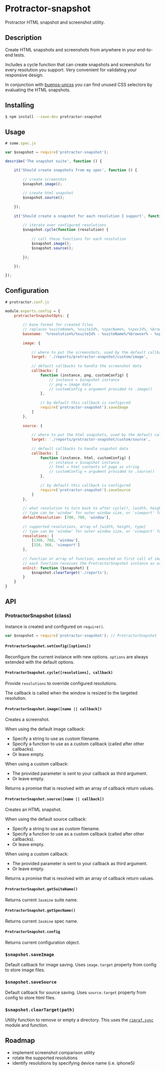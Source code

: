 # Protractor-snapshot

Protractor HTML snapshot and screenshot utility.

## Description

Create HTML snapshots and screenshots from anywhere in your end-to-end tests.

Includes a cycle function that can create snapshots and screenshots for every resolution you support. Very convenient for validating your responsive design.

In conjunction with [buenos-uncss](https://npmjs.com/package/buenos-uncss) you can find unused CSS selectors by evaluating the HTML snapshots.

## Installing

```bash
$ npm install --save-dev protractor-snapshot
```

## Usage

```javascript
# some.spec.js

var $snapshot = require('protractor-snapshot');

describe('The snapshot suite', function () {

	it('Should create snapshots from my spec', function () {
		
		// create screenshot
		$snapshot.image();
		
		// create html snapshot
		$snapshot.source();
		
	});
	
	it('Should create a snapshot for each resolution I support', function () {
	
		// iterate over configured resolutions
		$snapshot.cycle(function (resolution) {
		
			// call these functions for each resolution
			$snapshot.image();
			$snapshot.source();
		
		});
	
	});

});

```

## Configuration

```javascript
# protractor.conf.js

module.exports.config = {
	protractorSnapshotOpts: {
	
		// base format for created files
		// replaces %suiteName%, %suiteId%, %specName%, %specId%, %browser%, %resolution% and %increment% with their respective values
		basename: '%resolution%/%suiteId% - %suiteName%/%browser% - %specId% - %specName% (%increment%)',
		
        image: {
        
        	// where to put the screenshots, used by the default callback
            target: './reports/protractor-snapshot/custom/image',
            
            // default callbacks to handle the screenshot data
            callbacks: [
                function (instance, png, customConfig) {
                    // instance = $snapshot instance
                    // png = image data
                    // customConfig = argument provided to .image()
                },
                
                // by default this callback is configured 
                require('protractor-snapshot').saveImage
            ]
        },
        
        source: {
        
        	// where to put the html snapshots, used by the default callback
            target: './reports/protractor-snapshot/custom/source',
            
            // default callbacks to handle snapshot data
            callbacks: [
                function (instance, html, customConfig) {
                    // instance = $snapshot instance
                    // html = html contents of page as string
                    // customConfig = argument provided to .source()
                },
                
                // by default this callback is configured
                require('protractor-snapshot').saveSource
            ]
        },
        
        // what resolution to turn back to after cycle(), [width, height, type]
        // type can be 'window' for outer window size, or 'viewport' for viewport size
        defaultResolution: [700, 700, 'window'],
        
        // supported resolutions, array of [width, height, type]
        // type can be 'window' for outer window size, or 'viewport' for viewport size
        resolutions: [
            [1366, 768, 'window'],
			[320, 568, 'viewport']
        ],
        
        // function or array of function, executed on first call of image() or source()
        // each function receives the ProtractorSnapshot instance as argument so you can use its config
        onInit: function ($snapshot) {
            $snapshot.clearTarget('./reports');
        }
    }
}
```

## API
### ProtractorSnapshot (class)

Instance is created and configured on `require()`.

```javascript
var $snapshot = require('protractor-snapshot'); // ProtractorSnapshot
```

#### `ProtractorSnapshot.setConfig([options])`

Reconfigure the current instance with new options. `options` are always extended with the default options.

#### `ProtractorSnapshot.cycle([resolutions], callback)`

Provide `resolutions` to override configured resolutions. 

The callback is called when the window is resized to the targeted resolution. 

#### `ProtractorSnapshot.image([name || callback])`

Creates a screenshot. 

When using the default image callback:

- Specify a string to use as custom filename.
- Specify a function to use as a custom callback (called after other callbacks).
- Or leave empty.

When using a custom callback:

- The provided parameter is sent to your callback as third argument.
- Or leave empty.

Returns a promise that is resolved with an array of callback return values.

#### `ProtractorSnapshot.source([name || callback])`

Creates an HTML snapshot.

When using the default source callback:

- Specify a string to use as custom filename.
- Specify a function to use as a custom callback (called after other callbacks).
- Or leave empty.

When using a custom callback:

- The provided parameter is sent to your callback as third argument.
- Or leave empty.

Returns a promise that is resolved with an array of callback return values.

#### `ProtractorSnapshot.getSuiteName()`

Returns current `Jasmine` suite name.

#### `ProtractorSnapshot.getSpecName()`

Returns current `Jasmine` spec name.

#### `ProtractorSnapshot.config`

Returns current configuration object.

### `$snapshot.saveImage`

Default callback for image saving. Uses `image.target` property from config to store image files.

### `$snapshot.saveSource`

Default callback for source saving. Uses `source.target` property from config to store html files. 

### `$snapshot.clearTarget(path)`

Utility function to remove or empty a directory. This uses the [`rimraf.sync`](https://www.npmjs.com/package/rimraf) module and function. 

## Roadmap

- implement screenshot comparison utility
- rotate the supported resolutions
- identify resolutions by specifying device name (i.e. iphone5)
